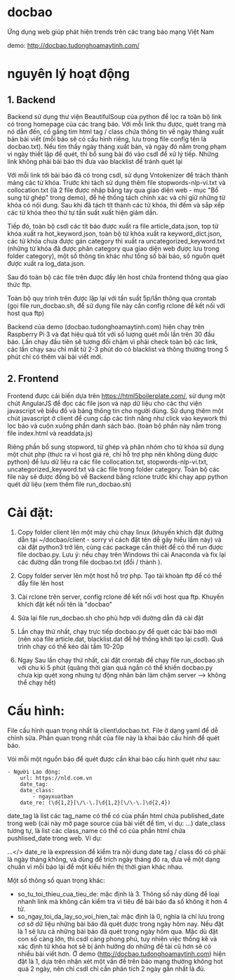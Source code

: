 # docbao
Ứng dụng web giúp phát hiện trends trên các trang báo mạng Việt Nam

demo: http://docbao.tudonghoamaytinh.com/

# nguyên lý hoạt động

## 1. Backend
Backend sử dụng thư viện BeautifulSoup của python để lọc ra toàn bộ link có trong homepage của các trang báo. Với mỗi link thu được, quét trang mà nó dẫn đến, cố gắng tìm html tag / class chứa thông tin về ngày tháng xuất bản bài viết (mỗi báo sẽ có cấu hình riêng, lưu trong file config tên là docbao.txt). Nếu tìm thấy ngày tháng xuất bản, và ngày đó nằm trong phạm vi ngày thiết lập để quét, thì bổ sung bài đó vào csdl để xử lý tiếp. Những link không phải bài báo thì đưa vào blacklist để tránh quét lại

Với mỗi link tới bài báo đã có trong csdl, sử dụng Vntokenizer để trách thành mảng các từ khóa. Trước khi tách sử dụng thêm file stopwords-nlp-vi.txt và collocation.txt (là 2 file được nhập bằng tay qua giao diện web - mục "Bổ sung từ ghép" trong demo), để hệ thống tách chính xác và chỉ giữ những từ khóa có nội dung. Sau khi đã tách tít thành các từ khóa, thì đếm và sắp xếp các từ khóa theo thứ tự tần suất xuất hiện giảm dần.

Tiếp đó, toàn bộ csdl các tít báo được xuất ra file article_data.json, top từ khóa xuất ra hot_keyword.json, toàn bộ từ khóa xuất ra keyword_dict.json, các từ khóa chưa được gán category thì xuất ra uncategorized_keyword.txt (những từ khóa đã được phân category qua giao diện web được lưu trong folder category), một số thông tin khác như tổng số bài báo, số nguồn quét được xuất ra log_data.json.

Sau đó toàn bộ các file trên được đẩy lên host chứa frontend thông qua giao thức ftp.

Toàn bộ quy trình trên được lặp lại với tần suất 5p/lần thông qua crontab (gọi file run_docbao.sh, để sử dụng file này cần config rclone để kết nối với host qua ftp)

Backend của demo (docbao.tudonghoamaytinh.com) hiện chạy trên Raspberry Pi 3 và đạt hiệu quả tốt với số lượng quét mỗi lần trên 30 đầu báo. Lần chạy đầu tiên sẽ tương đối chậm vì phải check toàn bộ các link, các lần chạy sau chỉ mất từ 2-3 phút do có blacklist và thông thường trong 5 phút chỉ có thêm vài bài viết mới.

## 2. Frontend

Frontend được cải biến dựa trên https://html5boilerplate.com/, sử dụng một chút AngularJS để đọc các file json và nạp dữ liệu cho các thư viện javascript vẽ biểu đồ và bảng thông tin cho người dùng. Sử dụng thêm một chút javascript ở client để cung cấp các tính năng như click vào keywork thì lọc báo và cuộn xuống phần danh sách báo. (toàn bộ phần này nằm trong file index.html và readdata.js)

Riêng phần bổ sung stopword, từ ghép và phân nhóm cho từ khóa sử dụng một chút php (thực ra vì host giá rẻ, chỉ hỗ trợ php nên không dùng được python) để lưu dữ liệu ra các file collocation.txt, stopwords-nlp-vi.txt, uncategorized_keyword.txt và các file trong folder category. Toàn bộ các file này sẽ được đồng bộ về Backend bằng rclone trước khi chạy app python quét dữ liệu (xem thêm file run_docbao.sh)


# Cài đặt:
1. Copy folder client lên một máy chủ chạy linux (khuyến khích đặt đường dẫn tại ~/docbao/client   - sorry vì cách đặt tên dễ gây hiểu lầm này) và cài đặt python3 trở lên, cùng các package cần thiết để có thể run được file docbao.py. Lưu ý: nếu chạy trên Windows thì cài Anaconda và fix lại các đường dẫn trong file docbao.txt (đổi / thành \).

2. Copy folder server lên một host hỗ trợ php. Tạo tài khoản ftp để có thể đẩy file lên host

3. Cài rclone trên server, config rclone để kết nối với host qua ftp. Khuyến khích đặt kết nối tên là "docbao"

4. Sửa lại file run_docbao.sh cho phù hợp với đường dẫn đã cài đặt

5. Lần chạy thứ nhất, chạy trực tiếp docbao.py để quét các bài báo mới (nên xóa file article.dat, blacklist.dat để hệ thống khởi tạo lại csdl). Quá trình chạy có thể kéo dài tầm 10-20p

6. Ngay Sau lần chạy thứ nhất, cài đặt crontab để chạy file run_docbao.sh với chu kì 5 phút (quãng thời gian quá ngắn có thể khiến docbao.py chưa kịp quét xong nhưng tự động nhân bản làm chậm server --> không thể chạy hết)

# Cấu hình:
File cấu hình quan trọng nhất là client\docbao.txt. File ở dạng yaml để dễ chỉnh sửa. Phần quan trọng nhất của file này là khai báo cấu hình để quét báo. 

Vói mỗi một nguồn báo để quét được cần khai báo cấu hình quét như sau:
~~~
- Người Lao động:  
    url: https://nld.com.vn  
    date_tag:  
    date_class:  
        - ngayxuatban  
    date_re: (\d{1,2}[\/\-\.]\d{1,2}[\/\-\.]\d{2,4})  
~~~
date_tag là list các tag_name có thể có của phần html chứa published_date trong web (cái này mở page source của bài viết để tìm, ví dụ: <time>...</time>)
date_class tương tự, là list các class_name có thể có của phần html chứa pushlised_date trong web. Ví dụ: <div class="ngayxuatban">...</>
date_re là expression để kiểm tra nội dung date tag / class đó có phải là ngày tháng không, và dùng để trích ngày tháng đó ra, đưa về một dạng chuẩn vì mỗi báo lại để một kiểu hiển thị thời gian khác nhau.

Một số thông số quan trọng khác:
- so_tu_toi_thieu_cua_tieu_de: mặc định là 3. Thông số này dùng để loại nhanh link mà không cần kiểm tra vì tiêu đề bài báo đa số không ít hơn 4 từ. 
- so_ngay_toi_da_lay_so_voi_hien_tai: mặc định là 0, nghĩa là chỉ lưu trong cơ sở dữ liệu những bài báo đã quét được trong ngày hôm nay. Nếu đặt là 1 sẽ lưu cả những bài báo đã quét trong ngày hôm qua. Mặc dù đặt con số càng lớn, thì csdl càng phong phú, tuy nhiên việc thống kê và xác định từ khóa hot sẽ bị ảnh hưởng do những đề tài cũ hơn sẽ có nhiều bài viết hơn. Ở demo (http://docbao.tudonghoamaytinh.com) hiện đặt là 1, dựa trên nhận xét một vấn đề trên báo mạng thường không hot quá 2 ngày, nên chỉ csdl chỉ cần phân tích 2 ngày gần nhất là đủ.






